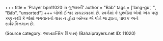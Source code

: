 +++
title = 'Prayer bpn11020 in ગુજરાતી'
author = "Báb"
tags = ['lang-gu', '', "Báb", "unsorted"]
+++
બોલો  ઈશ્વર સચરાચરમાં છે. સ્વર્ગમાં કે પુથ્વીમાં એવો એક પણ કણ નથી કે જેમાં ભગવાનનો વાસ ન હોય ખરેખર એ પોતે જ જ્ઞાતા, પાલક અને સર્વશકિતમાન છે.

(Source category: આઘ્યાત્મિક વિકાસ)
(Bahaiprayers.net ID: 11020)

